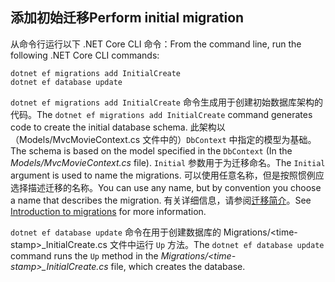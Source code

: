 <a name="cli"></a>
## <a name="perform-initial-migration"></a><span data-ttu-id="204f5-101">添加初始迁移</span><span class="sxs-lookup"><span data-stu-id="204f5-101">Perform initial migration</span></span>

<span data-ttu-id="204f5-102">从命令行运行以下 .NET Core CLI 命令：</span><span class="sxs-lookup"><span data-stu-id="204f5-102">From the command line, run the following .NET Core CLI commands:</span></span>

```console
dotnet ef migrations add InitialCreate
dotnet ef database update
```

<span data-ttu-id="204f5-103">`dotnet ef migrations add InitialCreate` 命令生成用于创建初始数据库架构的代码。</span><span class="sxs-lookup"><span data-stu-id="204f5-103">The `dotnet ef migrations add InitialCreate` command generates code to create the initial database schema.</span></span> <span data-ttu-id="204f5-104">此架构以（Models/MvcMovieContext.cs 文件中的）`DbContext` 中指定的模型为基础。</span><span class="sxs-lookup"><span data-stu-id="204f5-104">The schema is based on the model specified in the `DbContext` (In the *Models/MvcMovieContext.cs* file).</span></span> <span data-ttu-id="204f5-105">`Initial` 参数用于为迁移命名。</span><span class="sxs-lookup"><span data-stu-id="204f5-105">The `Initial` argument is used to name the migrations.</span></span> <span data-ttu-id="204f5-106">可以使用任意名称，但是按照惯例应选择描述迁移的名称。</span><span class="sxs-lookup"><span data-stu-id="204f5-106">You can use any name, but by convention you choose a name that describes the migration.</span></span> <span data-ttu-id="204f5-107">有关详细信息，请参阅[迁移简介](xref:data/ef-mvc/migrations#introduction-to-migrations)。</span><span class="sxs-lookup"><span data-stu-id="204f5-107">See [Introduction to migrations](xref:data/ef-mvc/migrations#introduction-to-migrations) for more information.</span></span>

<span data-ttu-id="204f5-108">`dotnet ef database update` 命令在用于创建数据库的 Migrations/\<time-stamp>_InitialCreate.cs 文件中运行 `Up` 方法。</span><span class="sxs-lookup"><span data-stu-id="204f5-108">The `dotnet ef database update` command runs the `Up` method in the *Migrations/\<time-stamp>_InitialCreate.cs* file, which creates the database.</span></span>
